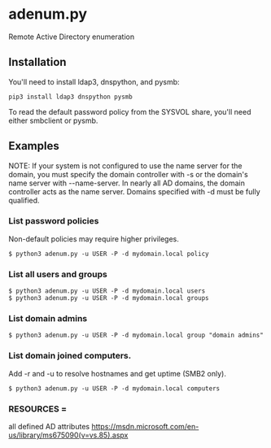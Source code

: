 # adenum.py
Remote Active Directory enumeration

## Installation

You'll need to install ldap3, dnspython, and pysmb:
```
pip3 install ldap3 dnspython pysmb
```

To read the default password policy from the SYSVOL share, you'll need either smbclient or pysmb.

## Examples
NOTE: If your system is not configured to use the name server for
the domain, you must specify the domain controller with -s or the
domain's name server with --name-server. In nearly all AD domains,
the domain controller acts as the name server. Domains specified
with -d must be fully qualified.

### List password policies
Non-default policies may require higher privileges.
```
$ python3 adenum.py -u USER -P -d mydomain.local policy
```

### List all users and groups
```
$ python3 adenum.py -u USER -P -d mydomain.local users
$ python3 adenum.py -u USER -P -d mydomain.local groups
```

### List domain admins
```
$ python3 adenum.py -u USER -P -d mydomain.local group "domain admins"
```

### List domain joined computers.
Add -r and -u to resolve hostnames and get uptime (SMB2 only).
```
$ python3 adenum.py -u USER -P -d mydomain.local computers
```

### RESOURCES =
all defined AD attributes
 https://msdn.microsoft.com/en-us/library/ms675090(v=vs.85).aspx

